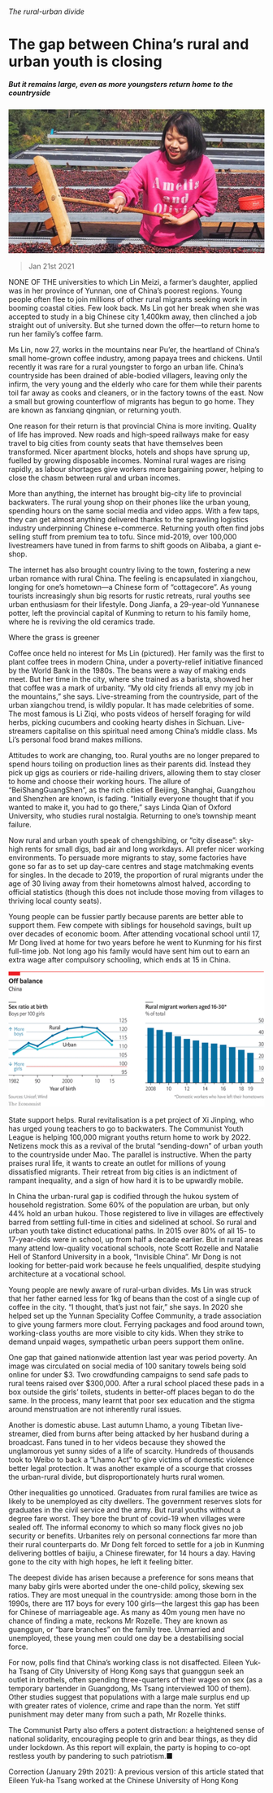 ###### The rural-urban divide

# The gap between China’s rural and urban youth is closing 

##### But it remains large, even as more youngsters return home to the countryside 

![image](images/20210123_SRP042_0.jpg) 

> Jan 21st 2021 


NONE OF THE universities to which Lin Meizi, a farmer’s daughter, applied was in her province of Yunnan, one of China’s poorest regions. Young people often flee to join millions of other rural migrants seeking work in booming coastal cities. Few look back. Ms Lin got her break when she was accepted to study in a big Chinese city 1,400km away, then clinched a job straight out of university. But she turned down the offer—to return home to run her family’s coffee farm.


Ms Lin, now 27, works in the mountains near Pu’er, the heartland of China’s small home-grown coffee industry, among papaya trees and chickens. Until recently it was rare for a rural youngster to forgo an urban life. China’s countryside has been drained of able-bodied villagers, leaving only the infirm, the very young and the elderly who care for them while their parents toil far away as cooks and cleaners, or in the factory towns of the east. Now a small but growing counterflow of migrants has begun to go home. They are known as fanxiang qingnian, or returning youth.



One reason for their return is that provincial China is more inviting. Quality of life has improved. New roads and high-speed railways make for easy travel to big cities from county seats that have themselves been transformed. Nicer apartment blocks, hotels and shops have sprung up, fuelled by growing disposable incomes. Nominal rural wages are rising rapidly, as labour shortages give workers more bargaining power, helping to close the chasm between rural and urban incomes.


More than anything, the internet has brought big-city life to provincial backwaters. The rural young shop on their phones like the urban young, spending hours on the same social media and video apps. With a few taps, they can get almost anything delivered thanks to the sprawling logistics industry underpinning Chinese e-commerce. Returning youth often find jobs selling stuff from premium tea to tofu. Since mid-2019, over 100,000 livestreamers have tuned in from farms to shift goods on Alibaba, a giant e-shop.


The internet has also brought country living to the town, fostering a new urban romance with rural China. The feeling is encapsulated in xiangchou, longing for one’s hometown—a Chinese form of “cottagecore”. As young tourists increasingly shun big resorts for rustic retreats, rural youths see urban enthusiasm for their lifestyle. Dong Jianfa, a 29-year-old Yunnanese potter, left the provincial capital of Kunming to return to his family home, where he is reviving the old ceramics trade.

Where the grass is greener


Coffee once held no interest for Ms Lin (pictured). Her family was the first to plant coffee trees in modern China, under a poverty-relief initiative financed by the World Bank in the 1980s. The beans were a way of making ends meet. But her time in the city, where she trained as a barista, showed her that coffee was a mark of urbanity. “My old city friends all envy my job in the mountains,” she says. Live-streaming from the countryside, part of the urban xiangchou trend, is wildly popular. It has made celebrities of some. The most famous is Li Ziqi, who posts videos of herself foraging for wild herbs, picking cucumbers and cooking hearty dishes in Sichuan. Live-streamers capitalise on this spiritual need among China’s middle class. Ms Li’s personal food brand makes millions.


Attitudes to work are changing, too. Rural youths are no longer prepared to spend hours toiling on production lines as their parents did. Instead they pick up gigs as couriers or ride-hailing drivers, allowing them to stay closer to home and choose their working hours. The allure of “BeiShangGuangShen”, as the rich cities of Beijing, Shanghai, Guangzhou and Shenzhen are known, is fading. “Initially everyone thought that if you wanted to make it, you had to go there,” says Linda Qian of Oxford University, who studies rural nostalgia. Returning to one’s township meant failure.


Now rural and urban youth speak of chengshibing, or “city disease”: sky-high rents for small digs, bad air and long workdays. All prefer nicer working environments. To persuade more migrants to stay, some factories have gone so far as to set up day-care centres and stage matchmaking events for singles. In the decade to 2019, the proportion of rural migrants under the age of 30 living away from their hometowns almost halved, according to official statistics (though this does not include those moving from villages to thriving local county seats).


Young people can be fussier partly because parents are better able to support them. Few compete with siblings for household savings, built up over decades of economic boom. After attending vocational school until 17, Mr Dong lived at home for two years before he went to Kunming for his first full-time job. Not long ago his family would have sent him out to earn an extra wage after compulsory schooling, which ends at 15 in China.

![image](images/20210123_SRC124.png) 



State support helps. Rural revitalisation is a pet project of Xi Jinping, who has urged young teachers to go to backwaters. The Communist Youth League is helping 100,000 migrant youths return home to work by 2022. Netizens mock this as a revival of the brutal “sending-down” of urban youth to the countryside under Mao. The parallel is instructive. When the party praises rural life, it wants to create an outlet for millions of young dissatisfied migrants. Their retreat from big cities is an indictment of rampant inequality, and a sign of how hard it is to be upwardly mobile.


In China the urban-rural gap is codified through the hukou system of household registration. Some 60% of the population are urban, but only 44% hold an urban hukou. Those registered to live in villages are effectively barred from settling full-time in cities and sidelined at school. So rural and urban youth take distinct educational paths. In 2015 over 80% of all 15- to 17-year-olds were in school, up from half a decade earlier. But in rural areas many attend low-quality vocational schools, note Scott Rozelle and Natalie Hell of Stanford University in a book, “Invisible China”. Mr Dong is not looking for better-paid work because he feels unqualified, despite studying architecture at a vocational school.


Young people are newly aware of rural-urban divides. Ms Lin was struck that her father earned less for 1kg of beans than the cost of a single cup of coffee in the city. “I thought, that’s just not fair,” she says. In 2020 she helped set up the Yunnan Speciality Coffee Community, a trade association to give young farmers more clout. Ferrying packages and food around town, working-class youths are more visible to city kids. When they strike to demand unpaid wages, sympathetic urban peers support them online.


One gap that gained nationwide attention last year was period poverty. An image was circulated on social media of 100 sanitary towels being sold online for under $3. Two crowdfunding campaigns to send safe pads to rural teens raised over $300,000. After a rural school placed these pads in a box outside the girls’ toilets, students in better-off places began to do the same. In the process, many learnt that poor sex education and the stigma around menstruation are not inherently rural issues.


Another is domestic abuse. Last autumn Lhamo, a young Tibetan live-streamer, died from burns after being attacked by her husband during a broadcast. Fans tuned in to her videos because they showed the unglamorous yet sunny sides of a life of scarcity. Hundreds of thousands took to Weibo to back a “Lhamo Act” to give victims of domestic violence better legal protection. It was another example of a scourge that crosses the urban-rural divide, but disproportionately hurts rural women.


Other inequalities go unnoticed. Graduates from rural families are twice as likely to be unemployed as city dwellers. The government reserves slots for graduates in the civil service and the army. But rural youths without a degree fare worst. They bore the brunt of covid-19 when villages were sealed off. The informal economy to which so many flock gives no job security or benefits. Urbanites rely on personal connections far more than their rural counterparts do. Mr Dong felt forced to settle for a job in Kunming delivering bottles of baijiu, a Chinese firewater, for 14 hours a day. Having gone to the city with high hopes, he left it feeling bitter.


The deepest divide has arisen because a preference for sons means that many baby girls were aborted under the one-child policy, skewing sex ratios. They are most unequal in the countryside: among those born in the 1990s, there are 117 boys for every 100 girls—the largest this gap has been for Chinese of marriageable age. As many as 40m young men have no chance of finding a mate, reckons Mr Rozelle. They are known as guanggun, or “bare branches” on the family tree. Unmarried and unemployed, these young men could one day be a destabilising social force.


For now, polls find that China’s working class is not disaffected. Eileen Yuk-ha Tsang of City University of Hong Kong says that guanggun seek an outlet in brothels, often spending three-quarters of their wages on sex (as a temporary bartender in Guangdong, Ms Tsang interviewed 100 of them). Other studies suggest that populations with a large male surplus end up with greater rates of violence, crime and rape than the norm. Yet stiff punishment may deter many from such a path, Mr Rozelle thinks.


The Communist Party also offers a potent distraction: a heightened sense of national solidarity, encouraging people to grin and bear things, as they did under lockdown. As this report will explain, the party is hoping to co-opt restless youth by pandering to such patriotism.■


Correction (January 29th 2021): A previous version of this article stated that Eileen Yuk-ha Tsang worked at the Chinese University of Hong Kong 

